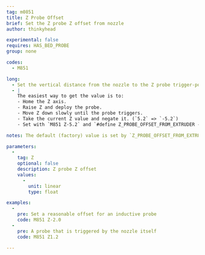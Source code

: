 ```yaml
---
tag: m0851
title: Z Probe Offset
brief: Set the Z probe Z offset from nozzle
author: thinkyhead

experimental: false
requires: HAS_BED_PROBE
group: none

codes:
  - M851

long:
  - Set the vertical distance from the nozzle to the Z probe trigger-point.
  - |
    The easiest way to get the value is to:
    - Home the Z axis.
    - Raise Z and deploy the probe.
    - Move Z down slowly until the probe triggers.
    - Take the current Z value and negate it. (`5.2` => `-5.2`)
    - Set with `M851 Z-5.2` and `#define Z_PROBE_OFFSET_FROM_EXTRUDER -5.2`.

notes: The default (factory) value is set by `Z_PROBE_OFFSET_FROM_EXTRUDER`.The SM2 firmware parameter has no effect

parameters:
  -
    tag: Z
    optional: false
    description: Z probe Z offset
    values:
      -
        unit: linear
        type: float

examples:
  -
    pre: Set a reasonable offset for an inductive probe
    code: M851 Z-2.0
  -
    pre: A probe that is triggered by the nozzle itself
    code: M851 Z1.2

---
```


